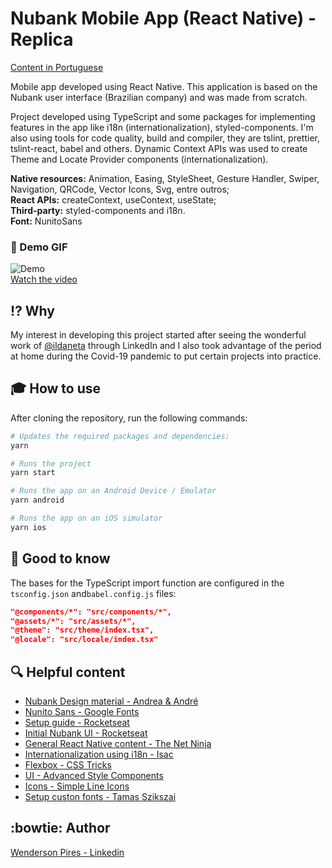 # Nubank Mobile App (React Native) - Replica

[Content in Portuguese](https://github.com/Wpdas/nubank-mobile-app/blob/master/README_pt_BR.md)

Mobile app developed using React Native. This application is based on the Nubank user interface (Brazilian company) and was made from scratch.

Project developed using TypeScript and some packages for implementing features in the app like i18n (internationalization), styled-components. I'm also using tools for code quality, build and compiler, they are tslint, prettier, tslint-react, babel and others. Dynamic Context APIs was used to create Theme and Locate Provider components (internationalization).

**Native resources:** Animation, Easing, StyleSheet, Gesture Handler, Swiper, Navigation, QRCode, Vector Icons, Svg, entre outros;</br>
**React APIs:** createContext, useContext, useState;</br>
**Third-party:** styled-components and i18n.</br>
**Font:** NunitoSans

### :art: Demo GIF

![Demo](https://wendersonpdas-public-github-files.s3-us-west-2.amazonaws.com/nubank_reactnative_app.gif)</br>
[Watch the vídeo](https://drive.google.com/open?id=1JbPIVygvmJniuumozQlAVqfuaJC94HbI)

## :interrobang: Why

My interest in developing this project started after seeing the wonderful work of [@ildaneta](https://github.com/ildaneta) through LinkedIn and I also took advantage of the period at home during the Covid-19 pandemic to put certain projects into practice.

## :mortar_board: How to use

After cloning the repository, run the following commands:

```bash
# Updates the required packages and dependencies:
yarn
```

```bash
# Runs the project
yarn start
```

```bash
# Runs the app on an Android Device / Emulator
yarn android
```

```bash
# Runs the app on an iOS simulator
yarn ios
```

## :green_book: Good to know

The bases for the TypeScript import function are configured in the `tsconfig.json` and`babel.config.js` files:

```json
"@components/*": "src/components/*",
"@assets/*": "src/assets/*",
"@theme": "src/theme/index.tsx",
"@locale": "src/locale/index.tsx"
```

## :mag: Helpful content

- [Nubank Design material - Andrea & André](https://www.behance.net/gallery/42918779/Nubank)
- [Nunito Sans - Google Fonts](https://fonts.google.com/specimen/Nunito+Sans)
- [Setup guide - Rocketseat](https://react-native.rocketseat.dev/)
- [Initial Nubank UI - Rocketseat](https://www.youtube.com/watch?v=DDm0M_rZLJo&t=1s)
- [General React Native content - The Net Ninja](https://www.youtube.com/channel/UCW5YeuERMmlnqo4oq8vwUpg)
- [Internationalization using i18n - Isac](https://medium.com/reactbrasil/internacionaliza%C3%A7%C3%A3o-em-react-native-77fb1a56f8e9)
- [Flexbox - CSS Tricks](https://css-tricks.com/snippets/css/a-guide-to-flexbox/)
- [UI - Advanced Style Components](https://styled-components.com/docs/advanced)
- [Icons - Simple Line Icons](https://simplelineicons.github.io/)
- [Setup custon fonts - Tamas Szikszai](https://medium.com/better-programming/using-custom-fonts-in-react-native-2019-289099609837)

## :bowtie: Author

[Wenderson Pires - Linkedin](https://www.linkedin.com/in/wenderson-pires-silva/)
